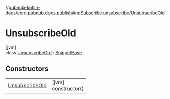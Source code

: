 //[pubnub-kotlin-docs](../../../index.md)/[com.pubnub.docs.publishAndSubscribe.unsubscribe](../index.md)/[UnsubscribeOld](index.md)

# UnsubscribeOld

[jvm]\
class [UnsubscribeOld](index.md) : [SnippetBase](../../com.pubnub.docs/-snippet-base/index.md)

## Constructors

| | |
|---|---|
| [UnsubscribeOld](-unsubscribe-old.md) | [jvm]<br>constructor() |
